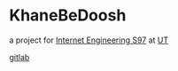 # KhaneBeDoosh

a project for [Internet Engineering S97](https://cecm.ut.ac.ir/course/view.php?id=2254) at [UT](http://ece.ut.ac.ir/)

[gitlab](https://gitlab.com/hadi_sfr/khaneBeDoosh)
